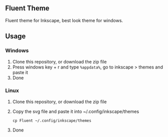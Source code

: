 ## Fluent Theme

Fluent theme for Inkscape, best look theme for windows.



## Usage

### Windows

1. Clone this repository, or download the zip file
2. Press windows key + r and type `%appdata%`, go to inkscape > themes and paste it
3. Done

### Linux

1. Clone this repository, or download the zip file

2. Copy the svg file and paste it into ~/.config/inkscape/themes

   ```shell
   cp Fluent ~/.config/inkscape/themes
   ```

3. Done
